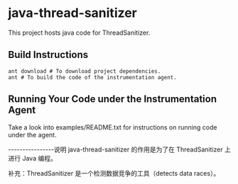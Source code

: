 java-thread-sanitizer
=====================

This project hosts java code for ThreadSanitizer.

Build Instructions
-----------

    ant download # To download project dependencies.
    ant # To build the code of the instrumentation agent.

Running Your Code under the Instrumentation Agent
-----------

Take a look into examples/README.txt for instructions on running code under the agent.


----------------说明
java-thread-sanitizer 的作用是为了在 ThreadSanitizer 上进行 Java 编程。

补充：ThreadSanitizer 是一个检测数据竞争的工具（detects data races）。
